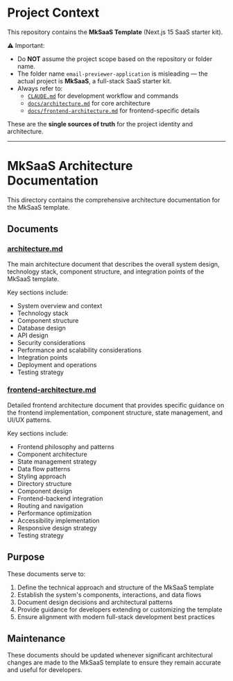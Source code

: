 # Project Context

This repository contains the **MkSaaS Template** (Next.js 15 SaaS starter kit).  

⚠️ Important:
- Do **NOT** assume the project scope based on the repository or folder name.  
- The folder name `email-previewer-application` is misleading — the actual project is **MkSaaS**, a full-stack SaaS starter kit.  
- Always refer to:
  - [`CLAUDE.md`](../CLAUDE.md) for development workflow and commands  
  - [`docs/architecture.md`](./architecture.md) for core architecture  
  - [`docs/frontend-architecture.md`](./frontend-architecture.md) for frontend-specific details  

These are the **single sources of truth** for the project identity and architecture.

---

# MkSaaS Architecture Documentation

This directory contains the comprehensive architecture documentation for the MkSaaS template.

## Documents

### [architecture.md](./architecture.md)

The main architecture document that describes the overall system design, technology stack, component structure, and integration points of the MkSaaS template.

Key sections include:
- System overview and context
- Technology stack
- Component structure
- Database design
- API design
- Security considerations
- Performance and scalability considerations
- Integration points
- Deployment and operations
- Testing strategy

### [frontend-architecture.md](./frontend-architecture.md)

Detailed frontend architecture document that provides specific guidance on the frontend implementation, component structure, state management, and UI/UX patterns.

Key sections include:
- Frontend philosophy and patterns
- Component architecture
- State management strategy
- Data flow patterns
- Styling approach
- Directory structure
- Component design
- Frontend-backend integration
- Routing and navigation
- Performance optimization
- Accessibility implementation
- Responsive design strategy
- Testing strategy

## Purpose

These documents serve to:
1. Define the technical approach and structure of the MkSaaS template
2. Establish the system's components, interactions, and data flows
3. Document design decisions and architectural patterns
4. Provide guidance for developers extending or customizing the template
5. Ensure alignment with modern full-stack development best practices

## Maintenance

These documents should be updated whenever significant architectural changes are made to the MkSaaS template to ensure they remain accurate and useful for developers.
